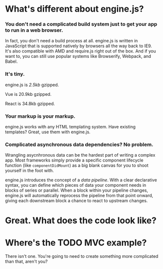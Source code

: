 # What's different about engine.js?

### You don't need a complicated build system just to get your app to run in a web browser.

In fact, you don't need a build process at all. engine.js is written in JavaScript that is supported natively by browsers all the way back to IE9. It's also compatible with AMD and require.js right out of the box. And if you want to, you can still use popular systems like Browserify, Webpack, and Babel.

### It's tiny.

engine.js is _2.5kb_ gzipped.

Vue is 20.9kb gzipped.

React is 34.8kb gzipped.

### Your markup is your markup.

engine.js works with any HTML templating system. Have existing templates? Great, use them with engine.js.

### Complicated asynchronous data dependencies? No problem.

Wrangling asycnhronous data can be the hardest part of writing a complex app.  Most frameworks simply provide a specific component lifecycle function (like `componentDidMount`) as a big blank canvas for you to shoot yourself in the foot with.

engine.js introduces the concept of a _data pipeline_. With a clear declarative syntax, you can define which pieces of data your component needs in blocks of series or parallel. When a block within your pipeline changes, engine.js will automatically reprocess the pipeline from that point onward, giving each downstream block a chance to react to upstream changes.

# Great. What does the code look like?

# Where's the TODO MVC example?

There isn't one.  You're going to need to create something more complicated than that, aren't you?
